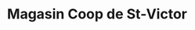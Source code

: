 ---
title: "Magasin Coop de St-Victor"
url: /saint-victor/magasin-coop-de-st-victor/
shop: Supermarkt
---